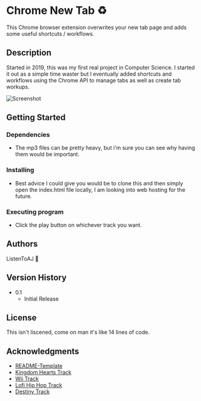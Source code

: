 # Chrome New Tab :recycle:

This Chrome browser extension overwrites your new tab page and adds some useful shortcuts / workflows.

## Description

Started in 2019, this was my first real project in Computer Science.  I started it out as a simple time waster but I eventually added shortcuts and workflows using the Chrome API to manage tabs as well as create tab workups.

![Screenshot](images/example.png)

## Getting Started

### Dependencies

* The mp3 files can be pretty heavy, but i'm sure you can see why having them would be important.

### Installing
  
* Best advice I could give you would be to clone this and then simply open the index.html file locally, I am looking into web hosting for the future.

### Executing program

* Click the play button on whichever track you want.

## Authors

ListenToAJ :key:


## Version History

* 0.1
    * Initial Release

## License

This isn't liscened, come on man it's like 14 lines of code.

## Acknowledgments

* [README-Template](https://gist.github.com/DomPizzie/7a5ff55ffa9081f2de27c315f5018afc)
* [Kingdom Hearts Track](https://www.youtube.com/watch?v=e7IdlPz5qL4&t=3720s)
* [Wii Track](https://www.youtube.com/watch?v=frIxIZyko80)
* [Lofi Hip Hop Track](https://www.youtube.com/watch?v=T7GvvbD6S2Y)
* [Destiny Track](https://www.youtube.com/watch?v=RuZyYAtNIoI)